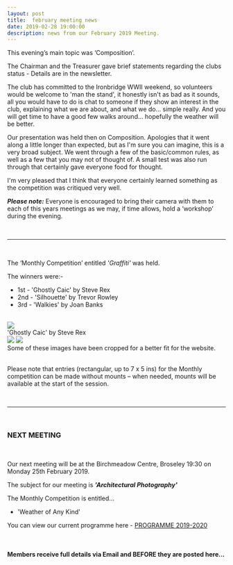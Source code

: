 ```yaml
---
layout: post
title:  february meeting news
date: 2019-02-28 19:00:00
description: news from our February 2019 Meeting.
---
```


This evening’s main topic was ‘Composition’. 

The Chairman and the Treasurer gave brief statements regarding the clubs status - Details are in the newsletter.

The club has committed to the Ironbridge WWII weekend, so volunteers would be welcome to 'man the stand', it honestly isn't as bad as it sounds, all you would have to do is chat to someone if they show an interest in the club, explaining what we are about, and what we do... simple really. And you will get time to have a good few walks around... hopefully the weather will be better.

Our presentation was held then on Composition. Apologies that it went along a little longer than expected, but as I'm sure you can imagine, this is a very broad subject. We went through a few of the basic/common rules, as well as a few that you may not of thought of. A small test was also run through that certainly gave everyone food for thought.

I'm very pleased that I think that everyone certainly learned something as the competition was critiqued very well.


<strong>*Please note:*</strong> Everyone is encouraged to bring their camera with them to each of this years meetings as we may, if time allows, hold a ‘workshop’ during the evening.

<br>

<hr>

<br>

The ‘Monthly Competition’ entitled *'Graffiti'* was held.

The winners were:-

<ul>
	<li>1st - 'Ghostly Caic' by Steve Rex</li>
	<li>2nd - 'Silhouette' by Trevor Rowley</li>
	<li>3rd - 'Walkies' by Joan Banks</li>
</ul>

<br>

<div class="img_row">
	<img class="col three" src="{{ site.baseurl }}/assets/img/Ghostly_Caic.jpg">
</div>
<div class="col three caption">
	'Ghostly Caic' by Steve Rex
</div>

<div class="img_row">
	<img class="col two" src="{{ site.baseurl }}/assets/img/Silhouette.jpg">
	<img class="col one" src="{{ site.baseurl }}/assets/img/Walkies.jpg">
</div>
<div class="col three caption">
	Some of these images have been cropped for a better fit for the website.
</div>

<br>

Please note that entries (rectangular, up to 7 x 5 ins) for the Monthly competition can be made without mounts – when needed, mounts will be available at the start of the session. 

<br>

<hr>

<br>

### NEXT MEETING
<br>

Our next meeting will be at the Birchmeadow Centre, Broseley 19:30 on Monday 25th February 2019. 

The subject for our meeting is <strong>*'Architectural Photography'*</strong>

The Monthly Competition is entitled...
<ul>
<li>'Weather of Any Kind'</li>
</ul>


You can view our current programme here - <a href="{{ site.baseurl }}/programme/2018-02-01-Forward-Programme-2019-2020">PROGRAMME 2019-2020</a>

<br>

#### Members receive full details via Email and BEFORE they are posted here...